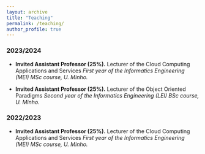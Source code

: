 ```yaml
---
layout: archive
title: "Teaching"
permalink: /teaching/
author_profile: true
---
```



### 2023/2024

- **Invited Assistant Professor (25%).** 
  Lecturer of the Cloud Computing Applications and Services
  *First year of the Informatics Engineering (MEI) MSc course, U. Minho.*


- **Invited Assistant Professor (25%).** 
  Lecturer of the Object Oriented Paradigms
  *Second year of the Informatics Engineering (LEI) BSc course, U. Minho.*

### 2022/2023

- **Invited Assistant Professor (25%).** 
  Lecturer of the Cloud Computing Applications and Services
  *First year of the Informatics Engineering (MEI) MSc course, U. Minho.*